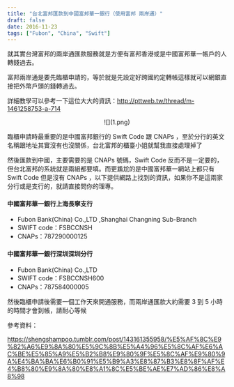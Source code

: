 ```yaml
---
title: "台北富邦匯款到中國富邦華一銀行（使用富邦 兩岸通）"
draft: false
date: 2016-11-23
tags: ["Fubon", "China", "Swift"]
---
```



就其實台灣富邦的兩岸通匯款服務就是方便有富邦香港或是中國富邦華一帳戶的人轉錢過去。

富邦兩岸通是要先臨櫃申請的，等於就是先設定好跨國約定轉帳這樣就可以網銀直接把外幣戶頭的錢轉過去。

詳細教學可以參考一下這位大大的資訊：http://pttweb.tw/thread/m-1461258753-a-714

<center>
![](1.png)
</center>

<!--more-->

臨櫃申請時最重要的是中國富邦銀行的 Swift Code 跟 CNAPs ，至於分行的英文名稱跟地址其實沒有也沒關係，台北富邦的櫃臺小姐就幫我直接處理掉了

然後匯款到中國，主要需要的是 CNAPs 號碼，Swift Code 反而不是一定要的，但台北富邦的系統就是兩組都要填。而更尷尬的是中國富邦華一網站上都只有 Swift Code 但是沒有 CNAPs ，以下提供網路上找到的資訊，如果你不是這兩家分行或是支行的，就請直接問你的理專。


#### 中國富邦華一銀行上海長寧支行
* Fubon Bank(China) Co.,LTD ,Shanghai Changning Sub-Branch
* SWIFT code：FSBCCNSH
* CNAPs：787290000125


#### 中國富邦華一銀行深圳深圳分行
* Fubon Bank(China) Co.,LTD
* SWIFT code：FSBCCNSH600
* CNAPs：787584000005


然後臨櫃申請後需要一個工作天來開通服務，而兩岸通匯款大約需要 3 到 5 小時的時間才會到帳，請耐心等候




參考資料：

https://shengshampoo.tumblr.com/post/143161355958/%E5%AF%8C%E9%82%A6%E9%8A%80%E5%9C%8B%E5%A4%96%E5%8C%AF%E6%AC%BE%E5%85%A9%E5%B2%B8%E9%80%9F%E5%8C%AF%E9%80%9A%E4%BA%BA%E6%B0%91%E5%B9%A3%E8%87%B3%E8%8F%AF%E4%B8%80%E9%8A%80%E8%A1%8C%E5%BE%AE%E7%AD%86%E8%A8%98






